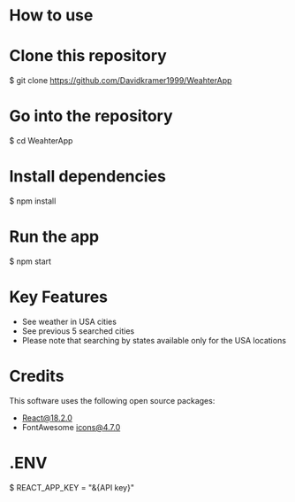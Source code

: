 # How to use

# Clone this repository
$ git clone https://github.com/Davidkramer1999/WeahterApp

# Go into the repository
$ cd WeahterApp

# Install dependencies
$ npm install

# Run the app
$ npm start

# Key Features
 - See weather in USA cities 
 - See previous 5 searched cities
 - Please note that searching by states available only for the USA locations

# Credits
 This software uses the following open source packages:
  - React@18.2.0
  - FontAwesome icons@4.7.0

# .ENV
 $ REACT_APP_KEY = "&{API key}" 